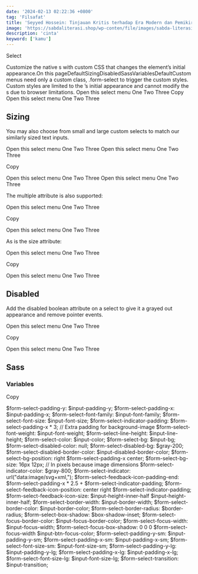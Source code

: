 ```yaml
---
date: '2024-02-13 02:22:36 +0800'
tag: 'Filsafat'
title: 'Seyyed Hossein: Tinjauan Kritis terhadap Era Modern dan Pemikiran'
image: 'https://sabdaliterasi.shop/wp-conten/file/images/sabda-literasi-seyyed-hossein-tinjauan-kritis-terhadap-era-modern-dan-pemikiran.jpg'
description: 'cinta'
keyword: ['kamu']
---
```

<p>Select</p><p>Customize the native s with custom CSS that changes the element’s initial appearance.On this pageDefaultSizingDisabledSassVariablesDefaultCustom  menus need only a custom class, .form-select to trigger the custom styles. Custom styles are limited to the ’s initial appearance and cannot modify the s due to browser limitations.   Open this select menu   One   Two   Three Copy  Open this select menu  One  Two  Three</p><h2>Sizing</h2><p>You may also choose from small and large custom selects to match our similarly sized text inputs.</p><p>   Open this select menu   One   Two   Three    Open this select menu   One   Two   Three </p><p>Copy</p><p> Open this select menu  One  Two  Three  Open this select menu  One  Two  Three</p><p>The multiple attribute is also supported:</p><p>   Open this select menu   One   Two   Three </p><p>Copy</p><p> Open this select menu  One  Two  Three</p><p>As is the size attribute:</p><p>   Open this select menu   One   Two   Three </p><p>Copy</p><p> Open this select menu  One  Two  Three</p><h2>Disabled</h2><p>Add the disabled boolean attribute on a select to give it a grayed out appearance and remove pointer events.</p><p>   Open this select menu   One   Two   Three </p><p>Copy</p><p> Open this select menu  One  Two  Three</p><h2>Sass</h2><h3>Variables</h3><p>Copy</p><p>$form-select-padding-y:             $input-padding-y; $form-select-padding-x:             $input-padding-x; $form-select-font-family:           $input-font-family; $form-select-font-size:             $input-font-size; $form-select-indicator-padding:     $form-select-padding-x * 3; // Extra padding for background-image $form-select-font-weight:           $input-font-weight; $form-select-line-height:           $input-line-height; $form-select-color:                 $input-color; $form-select-bg:                    $input-bg; $form-select-disabled-color:        null; $form-select-disabled-bg:           $gray-200; $form-select-disabled-border-color: $input-disabled-border-color; $form-select-bg-position:           right $form-select-padding-x center; $form-select-bg-size:               16px 12px; // In pixels because image dimensions $form-select-indicator-color:       $gray-800; $form-select-indicator:             url("data:image/svg+xml,"); $form-select-feedback-icon-padding-end: $form-select-padding-x * 2.5 + $form-select-indicator-padding; $form-select-feedback-icon-position:    center right $form-select-indicator-padding; $form-select-feedback-icon-size:        $input-height-inner-half $input-height-inner-half; $form-select-border-width:        $input-border-width; $form-select-border-color:        $input-border-color; $form-select-border-radius:       $border-radius; $form-select-box-shadow:          $box-shadow-inset; $form-select-focus-border-color:  $input-focus-border-color; $form-select-focus-width:         $input-focus-width; $form-select-focus-box-shadow:    0 0 0 $form-select-focus-width $input-btn-focus-color; $form-select-padding-y-sm:        $input-padding-y-sm; $form-select-padding-x-sm:        $input-padding-x-sm; $form-select-font-size-sm:        $input-font-size-sm; $form-select-padding-y-lg:        $input-padding-y-lg; $form-select-padding-x-lg:        $input-padding-x-lg; $form-select-font-size-lg:        $input-font-size-lg; $form-select-transition:          $input-transition;</p>